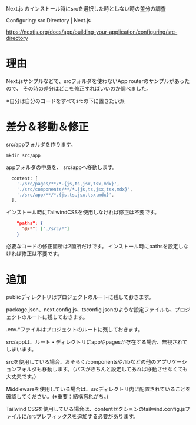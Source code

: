 <!--
title:   Next.js のインストール時にsrcを選択した時と、しない時の差分の調査 (Next.js 14 App router) 
tags:    AppRouter,Next.js
id:      77b52f51a3069c72005f
private: false
-->
Next.js のインストール時にsrcを選択した時としない時の差分の調査

Configuring: src Directory | Next.js

https://nextjs.org/docs/app/building-your-application/configuring/src-directory

# 理由
Next.jsサンプルなどで、srcフォルダを使わないApp routerのサンプルがあったので、
その時の差分はどこを修正すればいいのか調べました。

※自分は自分のコードをすべてsrcの下に置きたい派

# 差分＆移動＆修正

src/appフォルダを作ります。

```terminal
mkdir src/app

```

appフォルダの中身を、
src/appへ移動します。


```tailwind.config.ts
  content: [
    './src/pages/**/*.{js,ts,jsx,tsx,mdx}',
    './src/components/**/*.{js,ts,jsx,tsx,mdx}',
    './src/app/**/*.{js,ts,jsx,tsx,mdx}',
  ],
```

インストール時にTailwindCSSを使用しなければ修正は不要です。

```tsconfig.json
    "paths": {
      "@/*": ["./src/*"]
    }
```

必要なコードの修正箇所は2箇所だけです。
インストール時にpathsを設定しなければ修正は不要です。



# 追加

publicディレクトリはプロジェクトのルートに残しておきます。

package.json、next.config.js、tsconfig.jsonのような設定ファイルも、プロジェクトのルートに残しておきます。

.env.*ファイルはプロジェクトのルートに残しておきます。

src/appは、ルート・ディレクトリにappやpagesが存在する場合、無視されてしまいます。

srcを使用している場合、おそらく/componentsや/libなどの他のアプリケーションフォルダも移動します。（パスがきちんと設定してあれば移動させなくても大丈夫です。）

Middlewareを使用している場合は、srcディレクトリ内に配置されていることを確認してください。(※重要：結構忘れがち。)

Tailwind CSSを使用している場合は、contentセクションのtailwind.config.jsファイルに/srcプレフィックスを追加する必要があります。